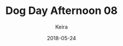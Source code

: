 ---
title: 'Dog Day Afternoon 08'
alt: 'Mysteries of the Arcana'
date: '2018-05-24'
author: 'Keira'
artist: 'Keira'
chapter: 'None'
filler: false
---